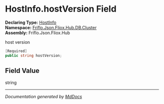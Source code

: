 ﻿<!--  
  <auto-generated>   
    The contents of this file were generated by a tool.  
    Changes to this file may be list if the file is regenerated  
  </auto-generated>   
-->

# HostInfo.hostVersion Field

**Declaring Type:** [HostInfo](../index.md)  
**Namespace:** [Friflo.Json.Fliox.Hub.DB.Cluster](../../index.md)  
**Assembly:** Friflo.Json.Fliox.Hub

host version

```csharp
[Required]
public string hostVersion;
```

## Field Value

string

___

*Documentation generated by [MdDocs](https://github.com/ap0llo/mddocs)*
